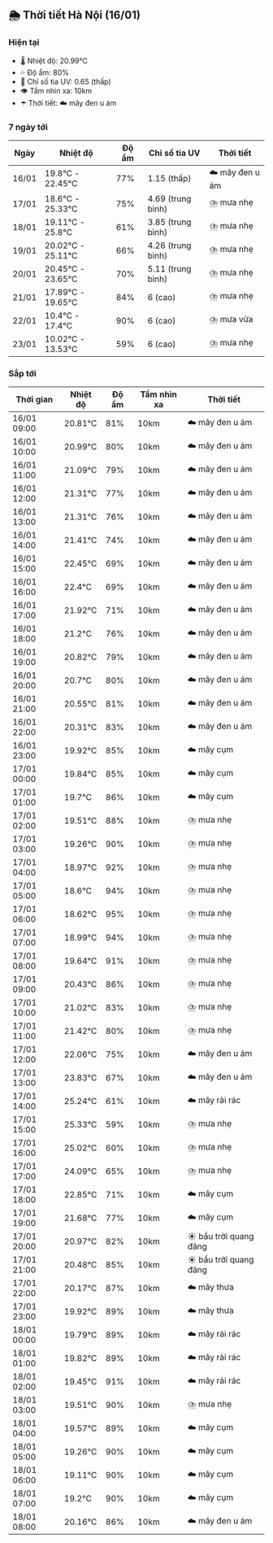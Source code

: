 ## 🌦️ Thời tiết Hà Nội (16/01)

### Hiện tại

- 🌡️ Nhiệt độ: 20.99℃
- 💦 Độ ẩm: 80%
- 🌟 Chỉ số tia UV: 0.65 (thấp)
- 👁️ Tầm nhìn xa: 10km
- ☂️ Thời tiết: ☁️ mây đen u ám

### 7 ngày tới

| Ngày | Nhiệt độ | Độ ẩm | Chỉ số tia UV | Thời tiết |
| --- | --- | --- | --- | --- |
| 16/01 | 19.8℃ - 22.45℃ | 77% | 1.15 (thấp) | ☁️ mây đen u ám |
| 17/01 | 18.6℃ - 25.33℃ | 75% | 4.69 (trung bình) | ⛈️ mưa nhẹ |
| 18/01 | 19.11℃ - 25.8℃ | 61% | 3.85 (trung bình) | ⛈️ mưa nhẹ |
| 19/01 | 20.02℃ - 25.11℃ | 66% | 4.26 (trung bình) | ⛈️ mưa nhẹ |
| 20/01 | 20.45℃ - 23.65℃ | 70% | 5.11 (trung bình) | ⛈️ mưa nhẹ |
| 21/01 | 17.89℃ - 19.65℃ | 84% | 6 (cao) | ⛈️ mưa nhẹ |
| 22/01 | 10.4℃ - 17.4℃ | 90% | 6 (cao) | ⛈️ mưa vừa |
| 23/01 | 10.02℃ - 13.53℃ | 59% | 6 (cao) | ⛈️ mưa nhẹ |

### Sắp tới

| Thời gian | Nhiệt độ | Độ ẩm | Tầm nhìn xa | Thời tiết |
| --- | --- | --- | --- | --- |
| 16/01 09:00 | 20.81℃ | 81% | 10km | ☁️ mây đen u ám |
| 16/01 10:00 | 20.99℃ | 80% | 10km | ☁️ mây đen u ám |
| 16/01 11:00 | 21.09℃ | 79% | 10km | ☁️ mây đen u ám |
| 16/01 12:00 | 21.31℃ | 77% | 10km | ☁️ mây đen u ám |
| 16/01 13:00 | 21.31℃ | 76% | 10km | ☁️ mây đen u ám |
| 16/01 14:00 | 21.41℃ | 74% | 10km | ☁️ mây đen u ám |
| 16/01 15:00 | 22.45℃ | 69% | 10km | ☁️ mây đen u ám |
| 16/01 16:00 | 22.4℃ | 69% | 10km | ☁️ mây đen u ám |
| 16/01 17:00 | 21.92℃ | 71% | 10km | ☁️ mây đen u ám |
| 16/01 18:00 | 21.2℃ | 76% | 10km | ☁️ mây đen u ám |
| 16/01 19:00 | 20.82℃ | 79% | 10km | ☁️ mây đen u ám |
| 16/01 20:00 | 20.7℃ | 80% | 10km | ☁️ mây đen u ám |
| 16/01 21:00 | 20.55℃ | 81% | 10km | ☁️ mây đen u ám |
| 16/01 22:00 | 20.31℃ | 83% | 10km | ☁️ mây đen u ám |
| 16/01 23:00 | 19.92℃ | 85% | 10km | ☁️ mây cụm |
| 17/01 00:00 | 19.84℃ | 85% | 10km | ☁️ mây cụm |
| 17/01 01:00 | 19.7℃ | 86% | 10km | ☁️ mây cụm |
| 17/01 02:00 | 19.51℃ | 88% | 10km | ⛈️ mưa nhẹ |
| 17/01 03:00 | 19.26℃ | 90% | 10km | ⛈️ mưa nhẹ |
| 17/01 04:00 | 18.97℃ | 92% | 10km | ⛈️ mưa nhẹ |
| 17/01 05:00 | 18.6℃ | 94% | 10km | ⛈️ mưa nhẹ |
| 17/01 06:00 | 18.62℃ | 95% | 10km | ⛈️ mưa nhẹ |
| 17/01 07:00 | 18.99℃ | 94% | 10km | ⛈️ mưa nhẹ |
| 17/01 08:00 | 19.64℃ | 91% | 10km | ⛈️ mưa nhẹ |
| 17/01 09:00 | 20.43℃ | 86% | 10km | ⛈️ mưa nhẹ |
| 17/01 10:00 | 21.02℃ | 83% | 10km | ⛈️ mưa nhẹ |
| 17/01 11:00 | 21.42℃ | 80% | 10km | ⛈️ mưa nhẹ |
| 17/01 12:00 | 22.06℃ | 75% | 10km | ☁️ mây đen u ám |
| 17/01 13:00 | 23.83℃ | 67% | 10km | ☁️ mây đen u ám |
| 17/01 14:00 | 25.24℃ | 61% | 10km | ☁️ mây rải rác |
| 17/01 15:00 | 25.33℃ | 59% | 10km | ⛈️ mưa nhẹ |
| 17/01 16:00 | 25.02℃ | 60% | 10km | ⛈️ mưa nhẹ |
| 17/01 17:00 | 24.09℃ | 65% | 10km | ⛈️ mưa nhẹ |
| 17/01 18:00 | 22.85℃ | 71% | 10km | ☁️ mây cụm |
| 17/01 19:00 | 21.68℃ | 77% | 10km | ☁️ mây cụm |
| 17/01 20:00 | 20.97℃ | 82% | 10km | ☀️ bầu trời quang đãng |
| 17/01 21:00 | 20.48℃ | 85% | 10km | ☀️ bầu trời quang đãng |
| 17/01 22:00 | 20.17℃ | 87% | 10km | ☁️ mây thưa |
| 17/01 23:00 | 19.92℃ | 89% | 10km | ☁️ mây thưa |
| 18/01 00:00 | 19.79℃ | 89% | 10km | ☁️ mây rải rác |
| 18/01 01:00 | 19.82℃ | 89% | 10km | ☁️ mây rải rác |
| 18/01 02:00 | 19.45℃ | 91% | 10km | ☁️ mây rải rác |
| 18/01 03:00 | 19.51℃ | 90% | 10km | ⛈️ mưa nhẹ |
| 18/01 04:00 | 19.57℃ | 89% | 10km | ☁️ mây cụm |
| 18/01 05:00 | 19.26℃ | 90% | 10km | ☁️ mây cụm |
| 18/01 06:00 | 19.11℃ | 90% | 10km | ☁️ mây cụm |
| 18/01 07:00 | 19.2℃ | 90% | 10km | ☁️ mây cụm |
| 18/01 08:00 | 20.16℃ | 86% | 10km | ☁️ mây đen u ám |
